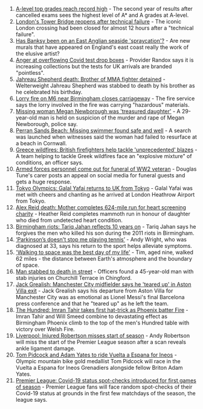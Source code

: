 1. [A-level top grades reach record high](https://www.bbc.co.uk/news/education-58086908) - The second year of results after cancelled exams sees the highest level of A* and A grades at A-level.
2. [London's Tower Bridge reopens after technical failure](https://www.bbc.co.uk/news/uk-england-london-58149716) - The iconic London crossing had been closed for almost 12 hours after a "technical failure".
3. [Has Banksy been on an East Anglian seaside 'spraycation'?](https://www.bbc.co.uk/news/uk-england-norfolk-58145220) - Are new murals that have appeared on England's east coast really the work of the elusive artist?
4. [Anger at overflowing Covid test drop boxes](https://www.bbc.co.uk/news/business-58149951) - Provider Randox says it is increasing collections but the tests for UK arrivals are branded "pointless".
5. [Jahreau Shepherd death: Brother of MMA fighter detained](https://www.bbc.co.uk/news/uk-england-london-58145326) - Welterweight Jahreau Shepherd was stabbed to death by his brother as he celebrated his birthday.
6. [Lorry fire on M6 near Birmingham closes carriageway](https://www.bbc.co.uk/news/uk-england-birmingham-58155928) - The fire service says the lorry involved in the fire was carrying "hazardous" materials.
7. [Missing woman Megan Newborough was 'treasured daughter'](https://www.bbc.co.uk/news/uk-england-leicestershire-58153936) - A 29-year-old man is held on suspicion of the murder and rape of Megan Newborough, police say.
8. [Perran Sands Beach: Missing swimmer found safe and well](https://www.bbc.co.uk/news/uk-england-cornwall-58155699) - A search was launched when witnesses said the woman had failed to resurface at a beach in Cornwall.
9. [Greece wildfires: British firefighters help tackle 'unprecedented' blazes](https://www.bbc.co.uk/news/uk-england-merseyside-58147674) - A team helping to tackle Greek wildfires face an "explosive mixture" of conditions, an officer says.
10. [Armed forces personnel come out for funeral of WW2 veteran](https://www.bbc.co.uk/news/uk-england-devon-58151165) - Douglas Tune's carer posts an appeal on social media for funeral guests and gets a huge response.
11. [Tokyo Olympics: Galal Yafai returns to UK from Tokyo](https://www.bbc.co.uk/news/uk-england-birmingham-58151399) - Galal Yafai was met with cheers and chanting as he arrived at London Heathrow Airport from Tokyo.
12. [Alex Reid death: Mother completes 624-mile run for heart screening charity](https://www.bbc.co.uk/news/uk-england-south-yorkshire-58152905) - Heather Reid completes mammoth run in honour of daughter who died from undetected heart condition.
13. [Birmingham riots: Tariq Jahan reflects 10 years on](https://www.bbc.co.uk/news/uk-england-birmingham-58147894) - Tariq Jahan says he forgives the men who killed his son during the 2011 riots in Birmingham.
14. [‘Parkinson’s doesn't stop me playing tennis’](https://www.bbc.co.uk/news/uk-england-nottinghamshire-58091757) - Andy Wright, who was diagnosed at 33, says his return to the sport helps alleviate symptoms.
15. ['Walking to space was the best day of my life'](https://www.bbc.co.uk/news/uk-england-nottinghamshire-58071075) - Tim, aged nine, walked 62 miles - the distance between Earth's atmosphere and the boundary of space.
16. [Man stabbed to death in street](https://www.bbc.co.uk/news/uk-england-london-58156168) - Officers found a 45-year-old man with stab injuries on Churchill Terrace in Chingford.
17. [Jack Grealish: Manchester City midfielder says he 'teared up' in Aston Villa exit](https://www.bbc.co.uk/sport/football/58150738) - Jack Grealish says his departure from Aston Villa for Manchester City was as emotional as Lionel Messi's final Barcelona press conference and that he "teared up" as he left the team.
18. [The Hundred: Imran Tahir takes first hat-trick as Phoenix batter Fire](https://www.bbc.co.uk/sport/cricket/58152649) - Imran Tahir and Will Smeed combine to devastating effect as Birmingham Phoenix climb to the top of the men's Hundred table with victory over Welsh Fire.
19. [Liverpool: Injured Robertson misses start of season](https://www.bbc.co.uk/sport/football/58152982) - Andy Robertson will miss the start of the Premier League season after a scan reveals ankle ligament damage.
20. [Tom Pidcock and Adam Yates to ride Vuelta a Espana for Ineos](https://www.bbc.co.uk/sport/cycling/58150688) - Olympic mountain bike gold medallist Tom Pidcock will race in the Vuelta a Espana for Ineos Grenadiers alongside fellow Briton Adam Yates.
21. [Premier League: Covid-19 status spot-checks introduced for first games of season](https://www.bbc.co.uk/sport/football/58153110) - Premier League fans will face random spot-checks of their Covid-19 status at grounds in the first few matchdays of the season, the league says.
